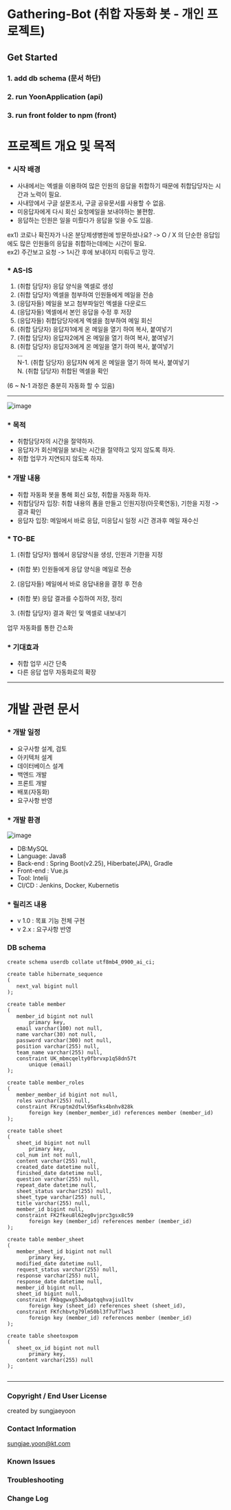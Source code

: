 # Gathering-Bot (취합 자동화 봇 - 개인 프로젝트)

## Get Started

### 1. add db schema (문서 하단)
### 2. run YoonApplication (api)
### 3. run front folder to npm (front)


# 프로젝트 개요 및 목적

### * 시작 배경
 - 사내에서는 엑셀을 이용하여 많은 인원의 응답을 취합하기 때문에 취합담당자는 시간과 노력이 필요.    
 - 사내망에서 구글 설문조사, 구글 공유문서를 사용할 수 없음.  
 - 미응답자에게 다시 회신 요청메일을 보내야하는 불편함.
 - 응답하는 인원은 일을 미뤘다가 응답을 잊을 수도 있음.
 
  ex1) 코로나 확진자가 나온 분당제생병원에 방문하셨나요? -> O / X 의 단순한 응답임에도 많은 인원들의 응답을 취합하는데에는 시간이 필요.  
  ex2) 주간보고 요청 -> 1시간 후에 보내야지 미뤄두고 망각.
  
  
### * AS-IS 
   1. (취합 담당자) 응답 양식을 엑셀로 생성  
   2. (취합 담당자) 엑셀을 첨부하여 인원들에게 메일을 전송  
   3. (응답자들) 메일을 보고 첨부파일인 엑셀을 다운로드  
   4. (응답자들) 엑셀에서 본인 응답을 수정 후 저장  
   5. (응답자들) 취합담당자에게 엑셀을 첨부하여 메일 회신  
   6. (취합 담당자) 응답자1에게 온 메일을 열기 하여 복사, 붙여넣기  
   7. (취합 담당자) 응답자2에게 온 메일을 열기 하여 복사, 붙여넣기  
   8. (취합 담당자) 응답자3에게 온 메일을 열기 하여 복사, 붙여넣기  
                         ...  
N-1. (취합 담당자) 응답자N 에게 온 메일을 열기 하여 복사, 붙여넣기  
N. (취합 담당자) 취합된 엑셀을 확인
    
  (6 ~ N-1 과정은 충분히 자동화 할 수 있음)
  
---
![image](https://user-images.githubusercontent.com/61338764/85302978-da865000-b4e4-11ea-9b08-47dccacb6347.png)

### * 목적
 - 취합담당자의 시간을 절약하자.
 - 응답자가 회신메일을 보내는 시간을 절약하고 잊지 않도록 하자.
 - 취합 업무가 지연되지 않도록 하자.

### * 개발 내용
 - 취합 자동화 봇을 통해 회신 요청, 취합을 자동화 하자.
 - 취합담당자 입장: 취합 내용의 폼을 만들고 인원지정(아웃룩연동), 기한을 지정 -> 결과 확인
 - 응답자 입장: 메일에서 바로 응답, 미응답시 일정 시간 경과후 메일 재수신

### * TO-BE
 1. (취합 담당자) 웹에서 응답양식을 생성, 인원과 기한을 지정
 -  (취합 봇) 인원들에게 응답 양식을 메일로 전송
 2. (응답자들) 메일에서 바로 응답내용을 결정 후 전송
 -  (취합 봇) 응답 결과를 수집하여 저장, 정리
 3. (취합 담당자) 결과 확인 및 엑셀로 내보내기
 
 업무 자동화를 통한 간소화

### * 기대효과
- 취합 업무 시간 단축
- 다른 응답 업무 자동화로의 확장

---

# 개발 관련 문서

### * 개발 일정
 - 요구사항 설계, 검토
 - 아키텍처 설계
 - 데이터베이스 설계
 - 백엔드 개발
 - 프론트 개발
 - 배포(자동화)
 - 요구사항 반영

### * 개발 환경

![image](https://user-images.githubusercontent.com/61338764/85302929-c3476280-b4e4-11ea-9403-0f4e10bac303.png)


 - DB:MySQL
 - Language: Java8
 - Back-end : Spring Boot(v2.25), Hiberbate(JPA),  Gradle
 - Front-end : Vue.js
 - Tool: Intelij
 - CI/CD : Jenkins, Docker, Kubernetis

### * 릴리즈 내용
 - v 1.0 : 목표 기능 전체 구현
 - v 2.x : 요구사항 반영
 
 ### DB schema
 
 ```mysql
 create schema userdb collate utf8mb4_0900_ai_ci;

create table hibernate_sequence
(
	next_val bigint null
);

create table member
(
	member_id bigint not null
		primary key,
	email varchar(100) not null,
	name varchar(30) not null,
	password varchar(300) not null,
	position varchar(255) null,
	team_name varchar(255) null,
	constraint UK_mbmcqelty0fbrvxp1q58dn57t
		unique (email)
);

create table member_roles
(
	member_member_id bigint not null,
	roles varchar(255) null,
	constraint FKruptm2dtwl95mfks4bnhv828k
		foreign key (member_member_id) references member (member_id)
);

create table sheet
(
	sheet_id bigint not null
		primary key,
	col_num int not null,
	content varchar(255) null,
	created_date datetime null,
	finished_date datetime null,
	question varchar(255) null,
	repeat_date datetime null,
	sheet_status varchar(255) null,
	sheet_type varchar(255) null,
	title varchar(255) null,
	member_id bigint null,
	constraint FK2fkeu8l62eg0vjprc3gsx8c59
		foreign key (member_id) references member (member_id)
);

create table member_sheet
(
	member_sheet_id bigint not null
		primary key,
	modified_date datetime null,
	request_status varchar(255) null,
	response varchar(255) null,
	response_date datetime null,
	member_id bigint null,
	sheet_id bigint null,
	constraint FKbqgwxg53w8qatqqhvajiu1ltv
		foreign key (sheet_id) references sheet (sheet_id),
	constraint FKfchbvtg79lm50bl3f7uf7lws3
		foreign key (member_id) references member (member_id)
);

create table sheetoxpom
(
	sheet_ox_id bigint not null
		primary key,
	content varchar(255) null
);


 ```

---

### Copyright / End User License
 created by sungjaeyoon  
 
### Contact Information

 sungjae.yoon@kt.com  

### Known Issues

### Troubleshooting

### Change Log

